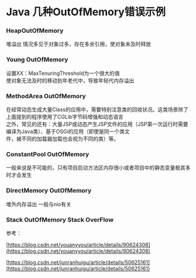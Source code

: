 # Java 几种OutOfMemory错误示例


### HeapOutOfMemory 
堆溢出 情况多见于对象过多，存在多余引用，使对象未及时释放

### Young OutOfMemory
设置XX：MaxTenuringThreshold为一个很大的值  
使对象无法及时的移动到年老代中，导致年轻代内存溢出

### MethodArea OutOfMemory
在经常动态生成大量Class的应用中，需要特别注意类的回收状况。这类场景除了上面提到的程序使用了CGLib字节码增强和动态语言  
之外，常见的还有：大量JSP或动态产生JSP文件的应用（JSP第一次运行时需要编译为Java类）、基于OSGi的应用（即使是同一个类文  
件，被不同的加载器加载也会视为不同的类）等。

### ConstantPool OutOfMemory
一般来说是不可能的，只有项目启动方法区内存很小或者项目中的静态变量极其多时才会发生

### DirectMemory OutOfMemory
堆外内存溢出 一般与nio有关

### Stack OutOfMemory Stack OverFlow



参考：

[https://blog.csdn.net/youanyyou/article/details/90624308](https://blog.csdn.net/youanyyou/article/details/90624308)

[https://blog.csdn.net/junranhuigu/article/details/50625161](https://blog.csdn.net/junranhuigu/article/details/50625161)